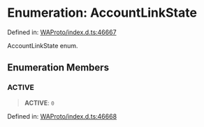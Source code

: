 # Enumeration: AccountLinkState

Defined in: [WAProto/index.d.ts:46667](https://github.com/Fokusdotid/Baileys/blob/b457796e9982984bfe7323cdd6fea8bc613c4ed0/WAProto/index.d.ts#L46667)

AccountLinkState enum.

## Enumeration Members

### ACTIVE

> **ACTIVE**: `0`

Defined in: [WAProto/index.d.ts:46668](https://github.com/Fokusdotid/Baileys/blob/b457796e9982984bfe7323cdd6fea8bc613c4ed0/WAProto/index.d.ts#L46668)
